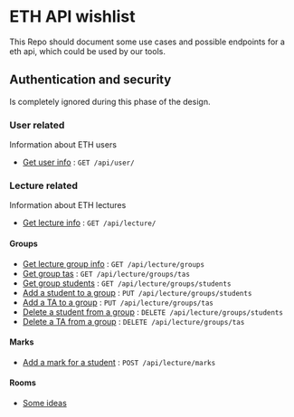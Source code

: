 # ETH API wishlist

This Repo should document some use cases and possible endpoints for a eth api, which could be used by our tools.


## Authentication and security

Is completely ignored during this phase of the design.

### User related

Information about ETH users

* [Get user info](user/get.md) : `GET /api/user/`

### Lecture related

Information about ETH lectures

* [Get lecture info](lecture/get.md) : `GET /api/lecture/`
  
#### Groups
* [Get lecture group info](lecture/groups/get.md) : `GET /api/lecture/groups`
* [Get group tas](lecture/groups/getTAs.md) : `GET /api/lecture/groups/tas`
* [Get group students](lecture/groups/getStudents.md) : `GET /api/lecture/groups/students`
* [Add a student to a group](lecture/groups/putStudent.md) : `PUT /api/lecture/groups/students`
* [Add a TA to a group](lecture/groups/putTA.md) : `PUT /api/lecture/groups/tas`
* [Delete a student from a group](lecture/groups/deleteStudent.md) : `DELETE /api/lecture/groups/students`
* [Delete a TA from a group](lecture/groups/deleteTA.md) : `DELETE /api/lecture/groups/tas`

#### Marks
* [Add a mark for a student](lecture/marks/postMark.md) : `POST /api/lecture/marks`

#### Rooms

* [Some ideas](room/ideas.md)
